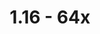 ---
title: 1.16 - 64x
permalink: /article/compliance64xBedrock/1_16
comments: true
comments-id: 1.16-64xBedrock
header-img: article/compliance64xBedrock/1.16.png

download:
  - Mediafire:
    - http://www.mediafire.com/file/b5n4awleb67ys9g/Faithful+64x.mcpack/file

---
